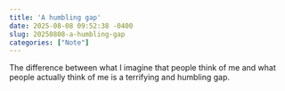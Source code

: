 ```yaml
---
title: 'A humbling gap'
date: 2025-08-08 09:52:38 -0400
slug: 20250808-a-humbling-gap
categories: ["Note"]
---
```


The difference between what I imagine that people think of me and what people actually think of me is a terrifying and humbling gap.
